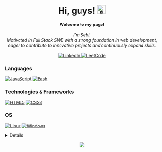 <h1 align="center">Hi, guys! <img src="https://github-production-user-asset-6210df.s3.amazonaws.com/24524555/238178097-766d336d-b87d-44ba-807c-c51de2bc6b4d.gif" width="28px" alt="👋"></h1>

<p align="center">
    <b>Welcome to my page!</b><br><br>
    <i>
        I'm Sebi.<br>
        Motivated in Full Stack SWE with a strong foundation in web development, eager to contribute to innovative projects and  continuously expand skills.<br>
    </i><br>
    <a href="#">
        <img src="https://img.shields.io/badge/LinkedIn-blue?style=flat-square&logo=linkedin" alt="LinkedIn">
    </a>
    <a href="#">
        <img src="https://img.shields.io/badge/LeetCode-blue?style=flat-square&logo=LeetCode" alt="LeetCode">
    </a>
</p>

### Languages
[![JavaScript](https://img.shields.io/badge/javascript-black?style=for-the-badge&logo=javascript)](https://github.com/sebiram)
[![Bash](https://img.shields.io/badge/bash-black?style=for-the-badge&logo=gnu-bash&logoColor=white)](https://github.com/sebiram)

### Technologies & Frameworks
[![HTML5](https://img.shields.io/badge/html5-black?style=for-the-badge&logo=html5)](https://hub.docker.com/u/sebiram)
[![CSS3](https://img.shields.io/badge/css3-black?style=for-the-badge&logo=css3)](https://hub.docker.com/u/sebiram)

### OS
[![Linux](https://img.shields.io/badge/linux-black?style=for-the-badge&logo=Linux)](https://github.com/sebiram)
[![Windows](https://img.shields.io/badge/Windows-black?style=for-the-badge&logo=Windows)](https://github.comsebiramd)

<details>
<p align="center">
  <a href="https://github.com/sebiram">
    <img src="http://github-profile-summary-cards.vercel.app/api/cards/profile-details?username=sebiram&theme=transparent" />
  </a>
  <a href="https://github.com/sebiram">
    <img src="https://github-readme-streak-stats.herokuapp.com/?user=sebiram&hide_border=true&card_width=338&theme=transparent" />
  </a>
  <a href="https://github.com/sebiram">
    <img src="http://github-profile-summary-cards.vercel.app/api/cards/stats?username=sebiram&theme=transparent" />
  </a>
  <a href="https://github.com/sebiram">
    <img src="https://github-readme-stats.vercel.app/api/top-langs/?username=sebiram&langs_count=10&exclude_repo=&hide=jupyter%20notebook,vim%20script,cmake,makefile,batchfile,emacs%20lisp,css,html&layout=default&card_width=699&hide_border=true&theme=transparent" />
  </a>
</p>
</details>

<p align="center">
  <a href="https://github.com/sebiram">
    <img src="https://komarev.com/ghpvc/?username=sebiram&color=blue&style=flat)" />
  </a>
</p>
<!--

- 🔭 I’m currently working on ...
- 🌱 I’m currently learning ...
- 👯 I’m looking to collaborate on ...
- 🤔 I’m looking for help with ...
- 💬 Ask me about ...
- 📫 How to reach me: ...
- 😄 Pronouns: ...
- ⚡ Fun fact: ...
-->
